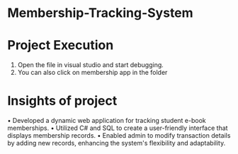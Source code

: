 # Membership-Tracking-System

# Project Execution 
1) Open the file in visual studio and start debugging.
2) You can also click on membership app in the folder

   
# Insights of project 
•	Developed a dynamic web application for tracking student e-book memberships.
•	Utilized C# and SQL to create a user-friendly interface that displays membership records.
•	Enabled admin to modify transaction details by adding new records, enhancing the system's flexibility and adaptability.

          
